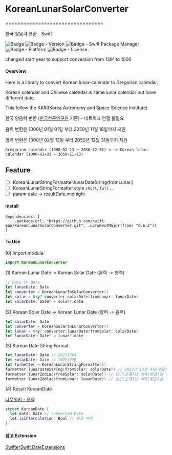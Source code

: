 # KoreanLunarSolarConverter
=================================

한국 양음력 변환 - Swift

![Badge](https://img.shields.io/badge/swift-white.svg?style=flat-square&logo=Swift)
![Badge - Version](https://img.shields.io/badge/Version-0.6.1-1177AA?style=flat-square)
![Badge - Swift Package Manager](https://img.shields.io/badge/SPM-compatible-orange?style=flat-square)
![Badge - Platform](https://img.shields.io/badge/platform-mac|ios|watchos|tvos-yellow?style=flat-square)
![Badge - License](https://img.shields.io/badge/license-MIT-black?style=flat-square)

changed start year to support conversion from 1391 to 1000  


#### Overview

Here is a library to convert Korean lunar-calendar to Gregorian calendar.

Korean calendar and Chinese calendar is same lunar calendar but have different date.

This follow the KARI(Korea Astronomy and Space Science Institute)

한국 양음력 변환 ([한국천문연구원](https://astro.kasi.re.kr/life/pageView/8) 기준) - 네트워크 연결 불필요

음력 변환은 1000년 01월 01일 부터 2050년 11월 18일까지 지원

양력 변환은 1000년 02월 13일 부터 2050년 12월 31일까지 지원

```
Gregorian calendar (1000-02-13 ~ 2050-12-31) <--> Korean lunar-calendar (1000-01-01 ~ 2050-11-18)
```

## Feature
- [ ] KoreanLunarStringFormatter.lunarDateString(fromLunar:)
- [ ] KoreanLunarStringFormatter.style `short`, `full` ...
- [ ] param date -> resultDate.midnight

#### Install

```
dependencies: [
    .package(url: "https://github.com/swift-man/KoreanLunarSolarConverter.git", .upToNextMajor(from: "0.6.2"))
]
```

#### To Use

(0) import module

```swift
import KoreanLunarConverter
```

(1) Korean Lunar Date -> Korean Solar Date (음력 -> 양력)

```swift
// Date to Date
let lunarDate: Date
let converter = KoreanLunarToSolarConverter()
let solar = try? converter.solarDate(fromLunar: lunarDate)
let solarDate: Date? = solar?.date
```

(2) Korean Solar Date -> Korean Lunar Date (양력 -> 음력)

```swift
let solarDate: Date
let converter = KoreanSolarToLunarConverter()
let lunar = try? converter.lunarDate(fromSolar: solarDate)
let lunarDate: Date? = lunar?.date
```

(3) Korean Date String Format

```swift
let lunarDate: Date // 20221204
let solarDate: Date // 20221226
let formetter = KoreanLunarStringFormatter()
formetter.lunarDateString(fromSolar: solarDate)) // 2022년 12월 4일(평달)
formetter.lunarZodiac(fromSolar: solarDate)) // 임인(壬寅)년 계축(癸丑)월 계축(癸丑)일
formetter.lunarZodiac(fromLunar: lunarDate)) // 임인(壬寅)년 계축(癸丑)월 계축(癸丑)일
```

(4) Result KoreanDate

[나무위키 - 윤달](https://namu.wiki/w/%EC%9C%A4%EB%8B%AC)  

```swift
struct KoreanDate {
  let date: Date // converted Date
  let isIntercalation: Bool // 윤달 여부
}
```

#### 참고 Extension
[SwifterSwift DateExtensions](https://github.com/SwifterSwift/SwifterSwift/blob/master/Sources/SwifterSwift/Foundation/DateExtensions.swift)
